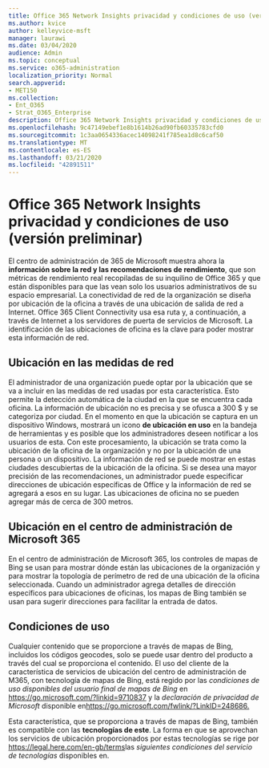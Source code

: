 ```yaml
---
title: Office 365 Network Insights privacidad y condiciones de uso (versión preliminar)
ms.author: kvice
author: kelleyvice-msft
manager: laurawi
ms.date: 03/04/2020
audience: Admin
ms.topic: conceptual
ms.service: o365-administration
localization_priority: Normal
search.appverid:
- MET150
ms.collection:
- Ent_O365
- Strat_O365_Enterprise
description: Office 365 Network Insights privacidad y condiciones de uso (versión preliminar)
ms.openlocfilehash: 9c47149ebef1e8b1614b26ad90fb60335783cfd0
ms.sourcegitcommit: 1c3aa0654336acec14098241f785ea1d8c6caf50
ms.translationtype: MT
ms.contentlocale: es-ES
ms.lasthandoff: 03/21/2020
ms.locfileid: "42891511"
---
```

# <a name="office-365-network-insights-privacy-and-terms-of-use-preview"></a>Office 365 Network Insights privacidad y condiciones de uso (versión preliminar)

El centro de administración de 365 de Microsoft muestra ahora la **información sobre la red y las recomendaciones de rendimiento**, que son métricas de rendimiento real recopiladas de su inquilino de Office 365 y que están disponibles para que las vean solo los usuarios administrativos de su espacio empresarial. La conectividad de red de la organización se diseña por ubicación de la oficina a través de una ubicación de salida de red a Internet. Office 365 Client Connectivity usa esa ruta y, a continuación, a través de Internet a los servidores de puerta de servicios de Microsoft. La identificación de las ubicaciones de oficina es la clave para poder mostrar esta información de red.

## <a name="location-in-network-measurements"></a>Ubicación en las medidas de red

El administrador de una organización puede optar por la ubicación que se va a incluir en las medidas de red usadas por esta característica. Esto permite la detección automática de la ciudad en la que se encuentra cada oficina. La información de ubicación no es precisa y se ofusca a 300 $ y se categoriza por ciudad. En el momento en que la ubicación se captura en un dispositivo Windows, mostrará un icono **de ubicación en uso** en la bandeja de herramientas y es posible que los administradores deseen notificar a los usuarios de esta. Con este procesamiento, la ubicación se trata como la ubicación de la oficina de la organización y no por la ubicación de una persona o un dispositivo. La información de red se puede mostrar en estas ciudades descubiertas de la ubicación de la oficina. Si se desea una mayor precisión de las recomendaciones, un administrador puede especificar direcciones de ubicación específicas de Office y la información de red se agregará a esos en su lugar. Las ubicaciones de oficina no se pueden agregar más de cerca de 300 metros.

## <a name="location-in-the-microsoft-365-admin-center"></a>Ubicación en el centro de administración de Microsoft 365

En el centro de administración de Microsoft 365, los controles de mapas de Bing se usan para mostrar dónde están las ubicaciones de la organización y para mostrar la topología de perímetro de red de una ubicación de la oficina seleccionada. Cuando un administrador agrega detalles de dirección específicos para ubicaciones de oficinas, los mapas de Bing también se usan para sugerir direcciones para facilitar la entrada de datos.

## <a name="terms-of-use"></a>Condiciones de uso

Cualquier contenido que se proporcione a través de mapas de Bing, incluidos los códigos geocodes, solo se puede usar dentro del producto a través del cual se proporciona el contenido. El uso del cliente de la característica de servicios de ubicación del centro de administración de M365, con tecnología de mapas de Bing, está regido por las _condiciones de uso disponibles del usuario final de mapas de Bing_ en <https://go.microsoft.com/?linkid=9710837> y la _declaración de privacidad de Microsoft_ disponible en<https://go.microsoft.com/fwlink/?LinkID=248686.>

Esta característica, que se proporciona a través de mapas de Bing, también es compatible con las **tecnologías de este**. La forma en que se aprovechan los servicios de ubicación proporcionados por estas tecnologías se rige por <https://legal.here.com/en-gb/terms>las _siguientes condiciones del servicio de tecnologías_ disponibles en.
